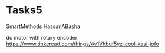 # Tasks5
SmartMethods
HassanABasha

dc motor with rotary encoder
https://www.tinkercad.com/things/4v1Vhbuf5yz-cool-kasi-jofo
